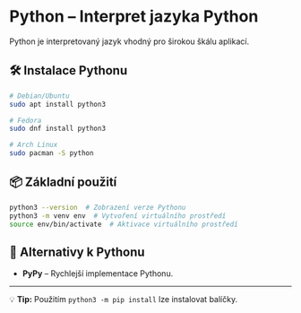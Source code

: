 # Python – Interpret jazyka Python

Python je interpretovaný jazyk vhodný pro širokou škálu aplikací.

## 🛠 Instalace Pythonu
```bash
# Debian/Ubuntu
sudo apt install python3

# Fedora
sudo dnf install python3

# Arch Linux
sudo pacman -S python
```

## 📦 Základní použití
```bash
python3 --version  # Zobrazení verze Pythonu
python3 -m venv env  # Vytvoření virtuálního prostředí
source env/bin/activate  # Aktivace virtuálního prostředí
```

## 🔄 Alternativy k Pythonu
- **PyPy** – Rychlejší implementace Pythonu.

---
💡 **Tip:** Použitím `python3 -m pip install` lze instalovat balíčky.
